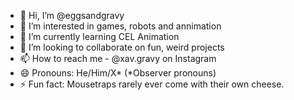 - 👋 Hi, I’m @eggsandgravy
- 👀 I’m interested in games, robots and annimation
- 🌱 I’m currently learning CEL Animation
- 💞️ I’m looking to collaborate on fun, weird projects
- 📫 How to reach me - @xav.gravy on Instagram
- 😄 Pronouns: He/Him/X* (*Observer pronouns)
- ⚡ Fun fact: Mousetraps rarely ever come with their own cheese. 

<!---
eggsandgravy/eggsandgravy is a ✨ special ✨ repository because its `README.md` (this file) appears on your GitHub profile.
You can click the Preview link to take a look at your changes.
--->
